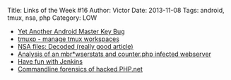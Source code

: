 Title: Links of the Week #16
Author: Victor
Date: 2013-11-08
Tags: android, tmux, nsa, php
Category: LOW

*   [Yet Another Android Master Key Bug][1]
*   [tmuxp - manage tmux workspaces][2]
*   [NSA files: Decoded (really good article)][3]
*   [Analysis of an mbr*wserstats and counter.php infected webserver][4]
*   [Have fun with Jenkins][5]
*   [Commandline forensics of hacked PHP.net][6]

 [1]: http://www.saurik.com/id/19
 [2]: http://tmuxp.readthedocs.org/en/latest/about.html
 [3]: http://www.theguardian.com/world/interactive/2013/nov/01/snowden-nsa-files-surveillance-revelations-decoded#section/1
 [4]: http://fileperms.org/analysis-of-mbrwserstats-counter-php-infected-webserver/
 [5]: http://captainhooligan.wordpress.com/2013/11/01/leroy-jenkins/
 [6]: http://www.netresec.com/?page=Blog&amp;month=2013-10&amp;post=Command-line-Forensics-of-hacked-PHP-net